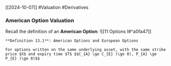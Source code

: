 [[2024-10-07]] #Valuation #Derivatives 

### American Option Valuation
Recall the definition of an **American Option**: ![[11 Options I#^a0fa47]]

```ad-important
**Definition 13.1**: American Options and European Options

For options written on the same underlying asset, with the same strike price $X$ and expiry time $T$ $$C_{A} \ge C_{E} (\ge 0), P_{A} \ge P_{E} (\ge 0)$$
```

